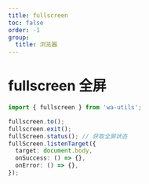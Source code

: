 ```yaml
---
title: fullscreen
toc: false
order: -1
group:
  title: 浏览器
---
```


# fullscreen 全屏

```typescript
import { fullscreen } from 'wa-utils';

fullscreen.to();
fullscreen.exit();
fullScreen.status(); // 获取全屏状态
fullScreen.listenTarget({
  target: document.body,
  onSuccess: () => {},
  onError: () => {},
});
```

<code src="./demo/index.tsx"></code>
